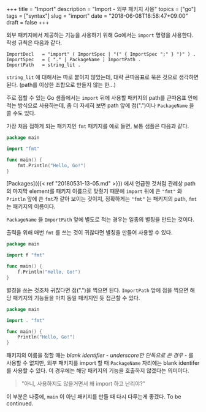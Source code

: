 +++
title = "Import"
description = "Import - 외부 패키지 사용"
topics = ["go"]
tags = ["syntax"]
slug = "import"
date = "2018-06-08T18:58:47+09:00"
draft = false
+++

외부 패키지에서 제공하는 기능을 사용하기 위해 Go에서는 `import` 명령을 사용한다. 작성 규칙은 다음과 같다.

```
ImportDecl   = "import" ( ImportSpec | "(" { ImportSpec ";" } ")" ) .
ImportSpec   = [ "." | PackageName ] ImportPath .
ImportPath   = string_lit .
```

`string_lit` 에 대해서는 따로 붙이지 않았는데, 대략 큰따옴표로 묶은 것으로 생각하면 된다. (path를 이상한 조합으로 만들지 않는 한...)

주로 접할 수 있는 Go 샘플에서는 `import` 뒤에 사용할 패키지의 path를 큰따옴표 안에 적는 방식으로 사용하는데, 좀 더 자세히 보면 path 앞에 점(".")이나 `PackageName` 을 쓸 수도 있다.

가장 처음 접하게 되는 패키지인 `fmt` 패키지를 예로 들면, 보통 샘플은 다음과 같다.

```go
package main

import "fmt"

func main() {
    fmt.Println("Hello, Go!")
}
```

[Packages]({{< ref "20180531-13-05.md" >}}) 에서 언급한 것처럼 관례상 path의 마지막 element를 패키지 이름으로 맞췄기 때문에 `import` 뒤에 쓴 `"fmt"` 와 `Println` 앞에 쓴 `fmt`가 같아 보이는 것이지, 정확하게는 `"fmt"` 는 패키지의 path, `fmt` 는 패키지의 이름이다.

`PackageName` 을 `ImportPath` 앞에 별도로 적는 경우는 일종의 별칭을 만드는 것이다.

출력을 위해 매번 `fmt` 를 쓰는 것이 귀찮다면 별칭을 만들어 사용할 수 있다.

```go
package main

import f "fmt"

func main() {
    f.Println("Hello, Go!")
}
```

별칭을 쓰는 것조차 귀찮다면 점(".")을 찍으면 된다. `ImportPath` 앞에 점을 찍으면 해당 패키지의 기능들을 마치 동일 패키지인 듯 접근할 수 있다.

```go
package main

import . "fmt"

func main() {
    Println("Hello, Go!")
}
```

패키지의 이름을 정할 때는 *blank identifier - underscore만 단독으로 쓴 경우 -* 를 사용할 수 없지만, 외부 패키지를 import 할 때 `PackageName` 자리에는 blank identifer를 사용할 수 있다. 이 경우에는 해당 패키지의 기능을 호출하지 않겠다는 의미이다.

> "아니, 사용하지도 않을거면서 왜 import 하고 난리야?"

이 부분은 나중에, `main` 이 아닌 패키지를 만들 때 다시 다루는게 좋겠다. To be continued.

